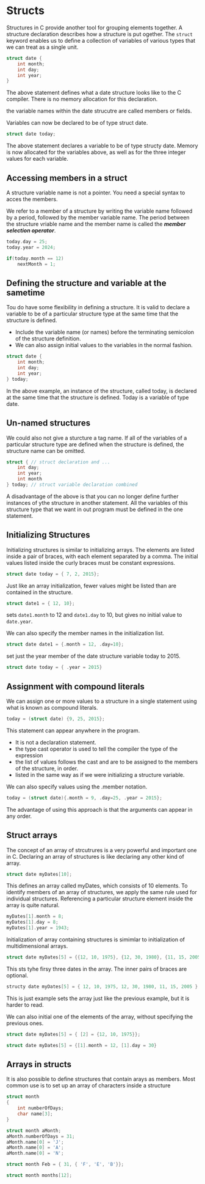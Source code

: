 # Structs
Structures in C provide another tool for grouping elements together.
A structure declaration describes how a structure is put ogether.
The `struct` keyword enables us to define a collection of variables of various types that we can treat as a single unit.

~~~c
struct date {
    int month;
    int day;
    int year;
}
~~~

The above statement defines what a date structure looks like to the C compiler.
There is no memory allocation for this declaration.

the variable names within the date strucutre are called members or fields.

Variables can now be declared to be of type struct date.

~~~c
struct date today;
~~~

The above statement declares a variable to be of type structy date. Memory is now allocated for the variables above, as well as for the three integer values for each variable.

## Accessing members in a struct
A structure variable name is not a pointer. You need a special syntax to acces the members.

We refer to a member of a structure by writing the variable name followed by a period, followed by the member variable name. The period between the structure vriable name and the member name is called the ***member selection operator***.

~~~c
today.day = 25;
today.year = 2024;

if(today.month == 12)
    nextMonth = 1;

~~~

## Defining the structure and variable at the sametime
Tou do have some flexibility in defining a structure. It is valid to declare a variable to be of a particular structure type at the same time that the structure is defined. 
- Include the variable name (or names) before the terminating semicolon of the structure definition.
- We can also assign initial values to the variables in the normal fashion.

~~~c
struct date {
    int month;
    int day;
    int year;
} today;
~~~

In the above example, an instance of the structure, called today, is declared at the same time that the structure is defined. Today is a variable of type date.

## Un-named structures
We could also not give a sturcture a tag name. If all of the variables of a particular structure type are defined when the structure is defined, the structure name can be omitted.

~~~c
struct { // struct declaration and ...
    int day;
    int year;
    int month
} today; // struct variable declaration combined

~~~

A disadvantage of the above is that you can no longer define further instances of ythe structure in another statement. All the variables of this structure type that we want in out program must be defined in the one statement.

## Initializing Structures
Initializing structures is similar to initializing arrays. The elements are listed inside a pair of braces, with each element separated by a comma.
The initial values listed inside the curly braces must be constant expressions.

~~~c
struct date today = { 7, 2, 2015};
~~~

Just like an array initialization, fewer values might be listed than are contained in the structure.

~~~c
struct date1 = { 12, 10};
~~~

sets `date1.month` to 12 and `date1.day` to 10, but gives no initial value to `date.year`.


We can also specify the member names in the initialization list.

~~~c
struct date date1 = {.month = 12, .day=10};
~~~

set just the year member of the date structure variable today to 2015.
~~~c
struct date today = { .year = 2015}
~~~


## Assignment with compound literals
We can assign one or more values to a structure in a single statement using what is known as compound literals.

~~~c
today = (struct date) {9, 25, 2015};

~~~

This statement can appear anywhere in the program.
- It is not a declaration statement.
- the type cast operator is used to tell the compiler the type of the expression
- the list of values follows the cast and are to be assigned to the members of the structure, in order.
- listed in the same way as if we were initializing a structure variable.

We can also specify values using the .member notation.

~~~c
today = (struct date){.month = 9, .day=25, .year = 2015};
~~~

The advantage of using this approach is that the arguments can appear in any order.

## Struct arrays
The concept of an array of strcutrures is a very powerful and important one in C. Declaring an array of structures is like declaring any other kind of array.

~~~c
struct date myDates[10];
~~~

This defines an array called myDates, which consists of 10 elements.
To identify members of an array of structures, we apply the same rule used for individual structures.
Referencing a particular structure element inside the array is quite natural.

~~~c
myDates[1].month = 8;
myDates[1].day = 8;
myDates[1].year = 1943;
~~~

Initialization of array containing structures is simimlar to initialization of multidimensional arrays.
~~~c
struct date myDates[5] = {{12, 10, 1975}, {12, 30, 1980}, {11, 15, 2005}};
~~~

This sts tyhe firsy three dates in the array.
The inner pairs of braces are optional.

~~~c
structy date myDates[5] = { 12, 10, 1975, 12, 30, 1980, 11, 15, 2005 };
~~~
This is just example sets the array just like the previous example, but it is harder to read.

We can also initial one of the elements of the array, without specifying the previous ones.

~~~c
struct date myDates[5] = { [2] = {12, 10, 1975}};
~~~~

~~~c
struct date myDates[5] = {[1].month = 12, [1].day = 30} 
~~~

## Arrays in structs
It is also possible to define structures that contain arays as members. Most common use is to set up an array of characters inside a structure

~~~c
struct month
{
    int numberOfDays;
    char name[3];
}

struct month aMonth;
aMonth.numberOfDays = 31;
aMonth.name[0] = 'J';
aMonth.name[0] = 'A';
aMonth.name[0] = 'N';

struct month Feb = { 31, { 'F', 'E', 'B'}};

struct month months[12];
~~~

